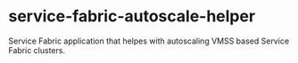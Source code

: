 # service-fabric-autoscale-helper
Service Fabric application that helpes with autoscaling VMSS based Service Fabric clusters.
